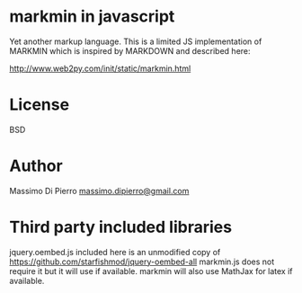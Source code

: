 markmin in javascript
=====================

Yet another markup language. This is a limited JS implementation of MARKMIN which is inspired by MARKDOWN and described here:

http://www.web2py.com/init/static/markmin.html

License
=======

BSD

Author
======

Massimo Di Pierro <massimo.dipierro@gmail.com>

Third party included libraries
==============================

jquery.oembed.js included here is an unmodified copy of
https://github.com/starfishmod/jquery-oembed-all
markmin.js does not require it but it will use if available.
markmin will also use MathJax for latex if available.
